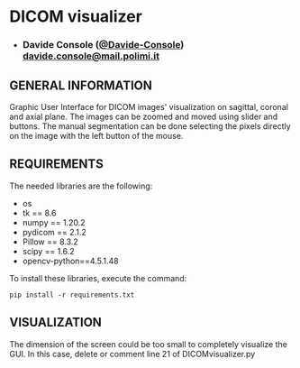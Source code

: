 # DICOM visualizer

- ###  Davide Console ([@Davide-Console](https://github.com/Davide-Console)) <br> davide.console@mail.polimi.it

## GENERAL INFORMATION
Graphic User Interface for DICOM images' visualization on sagittal, coronal and axial plane.
The images can be zoomed and moved using slider and buttons. The manual segmentation can be done selecting the pixels directly on the image with the left button of the mouse.

## REQUIREMENTS
The needed libraries are the following:

* os
* tk == 8.6
* numpy == 1.20.2
* pydicom == 2.1.2
* Pillow == 8.3.2
* scipy == 1.6.2
* opencv-python==4.5.1.48

To install these libraries, execute the command:

```
pip install -r requirements.txt
```

## VISUALIZATION
The dimension of the screen could be too small to completely visualize the GUI.
In this case, delete or comment line 21 of DICOMvisualizer.py
